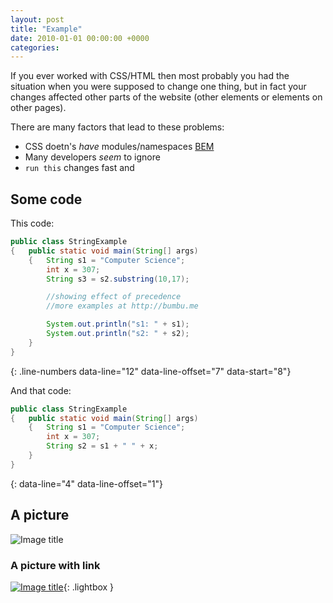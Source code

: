```yaml
---
layout: post
title: "Example"
date: 2010-01-01 00:00:00 +0000
categories: 
---
```

If you ever worked with CSS/HTML then most probably you had the situation when you were supposed to change one thing, but in fact your changes affected other parts of the website (other elements or elements on other pages).

There are many factors that lead to these problems:

* CSS doetn's _have_ modules/namespaces [BEM](https://en.bem.info/)
* Many developers *seem* to ignore
* `run this` changes fast and

## Some code

This code:

```java
public class StringExample
{	public static void main(String[] args)
	{	String s1 = "Computer Science";
		int x = 307;
		String s3 = s2.substring(10,17);

        //showing effect of precedence
        //more examples at http://bumbu.me

		System.out.println("s1: " + s1);
		System.out.println("s2: " + s2);
	}
}
```
{: .line-numbers data-line="12" data-line-offset="7" data-start="8"}

And that code:

```java
public class StringExample
{	public static void main(String[] args)
	{	String s1 = "Computer Science";
		int x = 307;
		String s2 = s1 + " " + x;
	}
}
```
{: data-line="4" data-line-offset="1"}

## A picture

![Image title](http://bumbu.me/wp-content/uploads/2016/11/visual-diff-caching.png)

### A picture with link

[![Image title](http://bumbu.me/wp-content/uploads/2016/11/visual-diff-caching.png)](http://bumbu.me/wp-content/uploads/2015/04/sweet-messages.jpg){: .lightbox }
